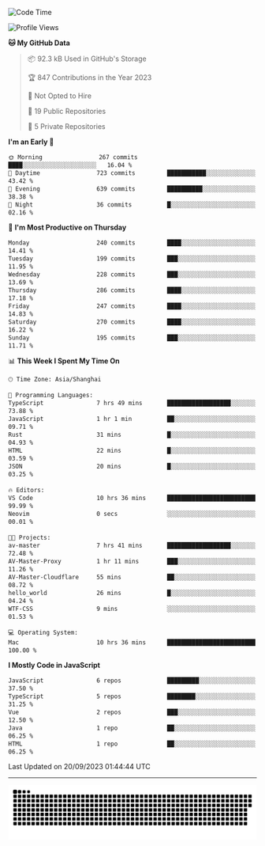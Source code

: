 <!--
<picture>
  <source
    srcset="https://github-readme-stats.vercel.app/api?username=kevinxft&show_icons=true&theme=dark"
    media="(prefers-color-scheme: dark)"
  />
  <source
    srcset="https://github-readme-stats.vercel.app/api?username=kevinxft&show_icons=true"
    media="(prefers-color-scheme: light), (prefers-color-scheme: no-preference)"
  />
  <img src="https://github-readme-stats.vercel.app/api?username=kevinxft&show_icons=true" />
</picture>
-->

<!--START_SECTION:waka-->
![Code Time](http://img.shields.io/badge/Code%20Time-1%2C254%20hrs%2050%20mins-blue)

![Profile Views](http://img.shields.io/badge/Profile%20Views-0-blue)

**🐱 My GitHub Data** 

> 📦 92.3 kB Used in GitHub's Storage 
 > 
> 🏆 847 Contributions in the Year 2023
 > 
> 🚫 Not Opted to Hire
 > 
> 📜 19 Public Repositories 
 > 
> 🔑 5 Private Repositories 
 > 
**I'm an Early 🐤** 

```text
🌞 Morning                267 commits         ████░░░░░░░░░░░░░░░░░░░░░   16.04 % 
🌆 Daytime                723 commits         ███████████░░░░░░░░░░░░░░   43.42 % 
🌃 Evening                639 commits         ██████████░░░░░░░░░░░░░░░   38.38 % 
🌙 Night                  36 commits          █░░░░░░░░░░░░░░░░░░░░░░░░   02.16 % 
```
📅 **I'm Most Productive on Thursday** 

```text
Monday                   240 commits         ████░░░░░░░░░░░░░░░░░░░░░   14.41 % 
Tuesday                  199 commits         ███░░░░░░░░░░░░░░░░░░░░░░   11.95 % 
Wednesday                228 commits         ███░░░░░░░░░░░░░░░░░░░░░░   13.69 % 
Thursday                 286 commits         ████░░░░░░░░░░░░░░░░░░░░░   17.18 % 
Friday                   247 commits         ████░░░░░░░░░░░░░░░░░░░░░   14.83 % 
Saturday                 270 commits         ████░░░░░░░░░░░░░░░░░░░░░   16.22 % 
Sunday                   195 commits         ███░░░░░░░░░░░░░░░░░░░░░░   11.71 % 
```


📊 **This Week I Spent My Time On** 

```text
🕑︎ Time Zone: Asia/Shanghai

💬 Programming Languages: 
TypeScript               7 hrs 49 mins       ██████████████████░░░░░░░   73.88 % 
JavaScript               1 hr 1 min          ██░░░░░░░░░░░░░░░░░░░░░░░   09.71 % 
Rust                     31 mins             █░░░░░░░░░░░░░░░░░░░░░░░░   04.93 % 
HTML                     22 mins             █░░░░░░░░░░░░░░░░░░░░░░░░   03.59 % 
JSON                     20 mins             █░░░░░░░░░░░░░░░░░░░░░░░░   03.25 % 

🔥 Editors: 
VS Code                  10 hrs 36 mins      █████████████████████████   99.99 % 
Neovim                   0 secs              ░░░░░░░░░░░░░░░░░░░░░░░░░   00.01 % 

🐱‍💻 Projects: 
av-master                7 hrs 41 mins       ██████████████████░░░░░░░   72.48 % 
AV-Master-Proxy          1 hr 11 mins        ███░░░░░░░░░░░░░░░░░░░░░░   11.26 % 
AV-Master-Cloudflare     55 mins             ██░░░░░░░░░░░░░░░░░░░░░░░   08.72 % 
hello_world              26 mins             █░░░░░░░░░░░░░░░░░░░░░░░░   04.24 % 
WTF-CSS                  9 mins              ░░░░░░░░░░░░░░░░░░░░░░░░░   01.53 % 

💻 Operating System: 
Mac                      10 hrs 36 mins      █████████████████████████   100.00 % 
```

**I Mostly Code in JavaScript** 

```text
JavaScript               6 repos             █████████░░░░░░░░░░░░░░░░   37.50 % 
TypeScript               5 repos             ████████░░░░░░░░░░░░░░░░░   31.25 % 
Vue                      2 repos             ███░░░░░░░░░░░░░░░░░░░░░░   12.50 % 
Java                     1 repo              ██░░░░░░░░░░░░░░░░░░░░░░░   06.25 % 
HTML                     1 repo              ██░░░░░░░░░░░░░░░░░░░░░░░   06.25 % 
```




 Last Updated on 20/09/2023 01:44:44 UTC
<!--END_SECTION:waka-->

---

<picture>
  <source media="(prefers-color-scheme: dark)" srcset="https://raw.githubusercontent.com/kevinxft/kevinxft/output/github-contribution-grid-snake-dark.svg">
  <source media="(prefers-color-scheme: light)" srcset="https://raw.githubusercontent.com/kevinxft/kevinxft/output/github-contribution-grid-snake.svg">
  <img alt="github contribution grid snake animation" src="https://raw.githubusercontent.com/kevinxft/kevinxft/output/github-contribution-grid-snake.svg">
</picture>